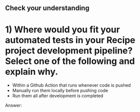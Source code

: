 ## Check your understanding

# 1) Where would you fit your automated tests in your Recipe project development pipeline? Select one of the following and explain why.

- Within a Github Action that runs whenever code is pushed
- Manually run them locally before pushing code
- Run them all after development is completed

Answer: 





